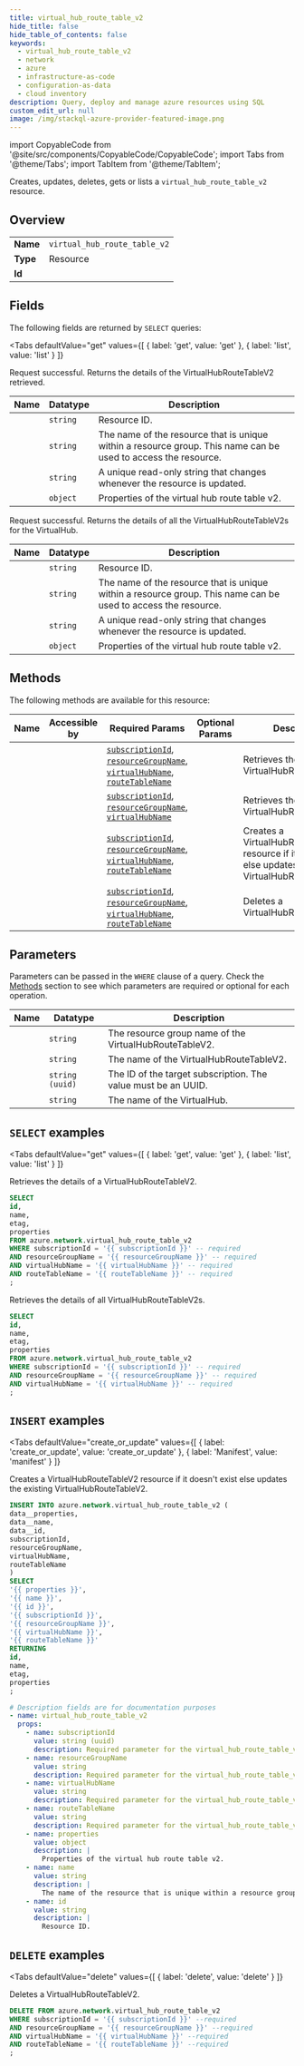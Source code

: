 ```yaml
--- 
title: virtual_hub_route_table_v2
hide_title: false
hide_table_of_contents: false
keywords:
  - virtual_hub_route_table_v2
  - network
  - azure
  - infrastructure-as-code
  - configuration-as-data
  - cloud inventory
description: Query, deploy and manage azure resources using SQL
custom_edit_url: null
image: /img/stackql-azure-provider-featured-image.png
---
```


import CopyableCode from '@site/src/components/CopyableCode/CopyableCode';
import Tabs from '@theme/Tabs';
import TabItem from '@theme/TabItem';

Creates, updates, deletes, gets or lists a <code>virtual_hub_route_table_v2</code> resource.

## Overview
<table><tbody>
<tr><td><b>Name</b></td><td><code>virtual_hub_route_table_v2</code></td></tr>
<tr><td><b>Type</b></td><td>Resource</td></tr>
<tr><td><b>Id</b></td><td><CopyableCode code="azure.network.virtual_hub_route_table_v2" /></td></tr>
</tbody></table>

## Fields

The following fields are returned by `SELECT` queries:

<Tabs
    defaultValue="get"
    values={[
        { label: 'get', value: 'get' },
        { label: 'list', value: 'list' }
    ]}
>
<TabItem value="get">

Request successful. Returns the details of the VirtualHubRouteTableV2 retrieved.

<table>
<thead>
    <tr>
    <th>Name</th>
    <th>Datatype</th>
    <th>Description</th>
    </tr>
</thead>
<tbody>
<tr>
    <td><CopyableCode code="id" /></td>
    <td><code>string</code></td>
    <td>Resource ID.</td>
</tr>
<tr>
    <td><CopyableCode code="name" /></td>
    <td><code>string</code></td>
    <td>The name of the resource that is unique within a resource group. This name can be used to access the resource.</td>
</tr>
<tr>
    <td><CopyableCode code="etag" /></td>
    <td><code>string</code></td>
    <td>A unique read-only string that changes whenever the resource is updated.</td>
</tr>
<tr>
    <td><CopyableCode code="properties" /></td>
    <td><code>object</code></td>
    <td>Properties of the virtual hub route table v2.</td>
</tr>
</tbody>
</table>
</TabItem>
<TabItem value="list">

Request successful. Returns the details of all the VirtualHubRouteTableV2s for the VirtualHub.

<table>
<thead>
    <tr>
    <th>Name</th>
    <th>Datatype</th>
    <th>Description</th>
    </tr>
</thead>
<tbody>
<tr>
    <td><CopyableCode code="id" /></td>
    <td><code>string</code></td>
    <td>Resource ID.</td>
</tr>
<tr>
    <td><CopyableCode code="name" /></td>
    <td><code>string</code></td>
    <td>The name of the resource that is unique within a resource group. This name can be used to access the resource.</td>
</tr>
<tr>
    <td><CopyableCode code="etag" /></td>
    <td><code>string</code></td>
    <td>A unique read-only string that changes whenever the resource is updated.</td>
</tr>
<tr>
    <td><CopyableCode code="properties" /></td>
    <td><code>object</code></td>
    <td>Properties of the virtual hub route table v2.</td>
</tr>
</tbody>
</table>
</TabItem>
</Tabs>

## Methods

The following methods are available for this resource:

<table>
<thead>
    <tr>
    <th>Name</th>
    <th>Accessible by</th>
    <th>Required Params</th>
    <th>Optional Params</th>
    <th>Description</th>
    </tr>
</thead>
<tbody>
<tr>
    <td><a href="#get"><CopyableCode code="get" /></a></td>
    <td><CopyableCode code="select" /></td>
    <td><a href="#parameter-subscriptionId"><code>subscriptionId</code></a>, <a href="#parameter-resourceGroupName"><code>resourceGroupName</code></a>, <a href="#parameter-virtualHubName"><code>virtualHubName</code></a>, <a href="#parameter-routeTableName"><code>routeTableName</code></a></td>
    <td></td>
    <td>Retrieves the details of a VirtualHubRouteTableV2.</td>
</tr>
<tr>
    <td><a href="#list"><CopyableCode code="list" /></a></td>
    <td><CopyableCode code="select" /></td>
    <td><a href="#parameter-subscriptionId"><code>subscriptionId</code></a>, <a href="#parameter-resourceGroupName"><code>resourceGroupName</code></a>, <a href="#parameter-virtualHubName"><code>virtualHubName</code></a></td>
    <td></td>
    <td>Retrieves the details of all VirtualHubRouteTableV2s.</td>
</tr>
<tr>
    <td><a href="#create_or_update"><CopyableCode code="create_or_update" /></a></td>
    <td><CopyableCode code="insert" /></td>
    <td><a href="#parameter-subscriptionId"><code>subscriptionId</code></a>, <a href="#parameter-resourceGroupName"><code>resourceGroupName</code></a>, <a href="#parameter-virtualHubName"><code>virtualHubName</code></a>, <a href="#parameter-routeTableName"><code>routeTableName</code></a></td>
    <td></td>
    <td>Creates a VirtualHubRouteTableV2 resource if it doesn't exist else updates the existing VirtualHubRouteTableV2.</td>
</tr>
<tr>
    <td><a href="#delete"><CopyableCode code="delete" /></a></td>
    <td><CopyableCode code="delete" /></td>
    <td><a href="#parameter-subscriptionId"><code>subscriptionId</code></a>, <a href="#parameter-resourceGroupName"><code>resourceGroupName</code></a>, <a href="#parameter-virtualHubName"><code>virtualHubName</code></a>, <a href="#parameter-routeTableName"><code>routeTableName</code></a></td>
    <td></td>
    <td>Deletes a VirtualHubRouteTableV2.</td>
</tr>
</tbody>
</table>

## Parameters

Parameters can be passed in the `WHERE` clause of a query. Check the [Methods](#methods) section to see which parameters are required or optional for each operation.

<table>
<thead>
    <tr>
    <th>Name</th>
    <th>Datatype</th>
    <th>Description</th>
    </tr>
</thead>
<tbody>
<tr id="parameter-resourceGroupName">
    <td><CopyableCode code="resourceGroupName" /></td>
    <td><code>string</code></td>
    <td>The resource group name of the VirtualHubRouteTableV2.</td>
</tr>
<tr id="parameter-routeTableName">
    <td><CopyableCode code="routeTableName" /></td>
    <td><code>string</code></td>
    <td>The name of the VirtualHubRouteTableV2.</td>
</tr>
<tr id="parameter-subscriptionId">
    <td><CopyableCode code="subscriptionId" /></td>
    <td><code>string (uuid)</code></td>
    <td>The ID of the target subscription. The value must be an UUID.</td>
</tr>
<tr id="parameter-virtualHubName">
    <td><CopyableCode code="virtualHubName" /></td>
    <td><code>string</code></td>
    <td>The name of the VirtualHub.</td>
</tr>
</tbody>
</table>

## `SELECT` examples

<Tabs
    defaultValue="get"
    values={[
        { label: 'get', value: 'get' },
        { label: 'list', value: 'list' }
    ]}
>
<TabItem value="get">

Retrieves the details of a VirtualHubRouteTableV2.

```sql
SELECT
id,
name,
etag,
properties
FROM azure.network.virtual_hub_route_table_v2
WHERE subscriptionId = '{{ subscriptionId }}' -- required
AND resourceGroupName = '{{ resourceGroupName }}' -- required
AND virtualHubName = '{{ virtualHubName }}' -- required
AND routeTableName = '{{ routeTableName }}' -- required
;
```
</TabItem>
<TabItem value="list">

Retrieves the details of all VirtualHubRouteTableV2s.

```sql
SELECT
id,
name,
etag,
properties
FROM azure.network.virtual_hub_route_table_v2
WHERE subscriptionId = '{{ subscriptionId }}' -- required
AND resourceGroupName = '{{ resourceGroupName }}' -- required
AND virtualHubName = '{{ virtualHubName }}' -- required
;
```
</TabItem>
</Tabs>


## `INSERT` examples

<Tabs
    defaultValue="create_or_update"
    values={[
        { label: 'create_or_update', value: 'create_or_update' },
        { label: 'Manifest', value: 'manifest' }
    ]}
>
<TabItem value="create_or_update">

Creates a VirtualHubRouteTableV2 resource if it doesn't exist else updates the existing VirtualHubRouteTableV2.

```sql
INSERT INTO azure.network.virtual_hub_route_table_v2 (
data__properties,
data__name,
data__id,
subscriptionId,
resourceGroupName,
virtualHubName,
routeTableName
)
SELECT 
'{{ properties }}',
'{{ name }}',
'{{ id }}',
'{{ subscriptionId }}',
'{{ resourceGroupName }}',
'{{ virtualHubName }}',
'{{ routeTableName }}'
RETURNING
id,
name,
etag,
properties
;
```
</TabItem>
<TabItem value="manifest">

```yaml
# Description fields are for documentation purposes
- name: virtual_hub_route_table_v2
  props:
    - name: subscriptionId
      value: string (uuid)
      description: Required parameter for the virtual_hub_route_table_v2 resource.
    - name: resourceGroupName
      value: string
      description: Required parameter for the virtual_hub_route_table_v2 resource.
    - name: virtualHubName
      value: string
      description: Required parameter for the virtual_hub_route_table_v2 resource.
    - name: routeTableName
      value: string
      description: Required parameter for the virtual_hub_route_table_v2 resource.
    - name: properties
      value: object
      description: |
        Properties of the virtual hub route table v2.
    - name: name
      value: string
      description: |
        The name of the resource that is unique within a resource group. This name can be used to access the resource.
    - name: id
      value: string
      description: |
        Resource ID.
```
</TabItem>
</Tabs>


## `DELETE` examples

<Tabs
    defaultValue="delete"
    values={[
        { label: 'delete', value: 'delete' }
    ]}
>
<TabItem value="delete">

Deletes a VirtualHubRouteTableV2.

```sql
DELETE FROM azure.network.virtual_hub_route_table_v2
WHERE subscriptionId = '{{ subscriptionId }}' --required
AND resourceGroupName = '{{ resourceGroupName }}' --required
AND virtualHubName = '{{ virtualHubName }}' --required
AND routeTableName = '{{ routeTableName }}' --required
;
```
</TabItem>
</Tabs>
